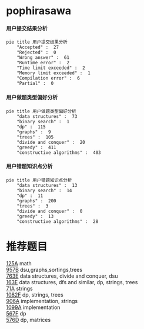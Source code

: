 # pophirasawa

<!-- tabs:start -->



#### **用户提交结果分析**

```mermaid
pie title 用户提交结果分析
    "Accepted" :  27
    "Rejected" :  0
    "Wrong answer" :  61
    "Runtime error" :  2
    "Time limit exceeded" :  2
    "Memory limit exceeded" :  1
    "Compilation error" :  6
    "Partial" :  0
```

#### **用户做题类型偏好分析**

```mermaid
pie title 用户做题类型偏好分析
    "data structures" :  73
    "binary search" :  1
    "dp" :  115
    "graphs" :  9
    "trees" :  105
    "divide and conquer" :  20
    "greedy" :  411
    "constructive algorithms" :  403
```
#### **用户错题知识点分析**

```mermaid
pie title 用户错题知识点分析
    "data structures" :  13
    "binary search" :  14
    "dp" :  11
    "graphs" :  200
    "trees" :  3
    "divide and conquer" :  0
    "greedy" :  13
    "constructive algorithms" :  28
```



<!-- tabs:end -->
# 推荐题目
[125A](https://codeforces.com/contest/125/problem/A)		math		  
[957B](https://codeforces.com/contest/957/problem/B)		dsu,graphs,sortings,trees		  
[763E](https://codeforces.com/contest/763/problem/E)		data structures,
                        divide and conquer,
                        dsu		  
[163E](https://codeforces.com/contest/163/problem/E)		data structures,
                        dfs and similar,
                        dp,
                        strings,
                        trees		  
[71A](https://codeforces.com/contest/71/problem/A)		strings		  
[1082F](https://codeforces.com/contest/1082/problem/F)		dp,
                        strings,
                        trees		  
[906A](https://codeforces.com/contest/906/problem/A)		implementation,
                        strings		  
[1099A](https://codeforces.com/contest/1099/problem/A)		implementation		  
[567F](https://codeforces.com/contest/567/problem/F)		dp		  
[576D](https://codeforces.com/contest/576/problem/D)		dp,
                        matrices		  
